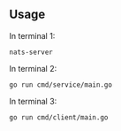 ## Usage

In terminal 1:

```console
nats-server
```

In terminal 2:

```console
go run cmd/service/main.go
```

In terminal 3:

```console
go run cmd/client/main.go
```
